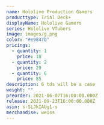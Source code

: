 ```yaml
---
name: Hololive Production Gamers
producttype: Trial Deck+
displayName: Hololive Gamers
series: Hololive VTubers
image: images/g.png
color: "#e9847b"
pricings:
  - quantity: 1
    price: 18
  - quantity: 2
    price: 29
  - quantity: 6
    price: 85
description: 6 tds will be a case
weight: ""
preorder: 2021-06-07T16:00:00.000Z
release: 2021-09-23T16:00:00.000Z
asin: s-SLJkIAUg1-s
merchandise: weiss
---
```

